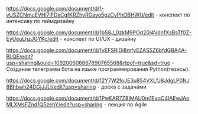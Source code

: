 https://docs.google.com/document/d/1-vUSZCNmuEVHl7IFDxCgfKRZhyRGavo5gzCvPhOBHWU/edit - конспект по интенсиву по геймдизайну 

https://docs.google.com/document/d/1b58J_0zkM9POd20i4VdnfXsBsTf0Z-EyUeuLhzJGYKc/edit - конспект по UI/UX - дизайну

https://docs.google.com/document/d/1vEFSRjDi8mfyEZAS5Z6bfdGBA4A-BLQE/edit?usp=sharing&ouid=109200606667890765568&rtpof=true&sd=true - Создание телеграмм бота на языке программирования Python(тезисы).

https://docs.google.com/document/d/12Y7W2foJE3u854VXLfJ8JdgLP0NJ8Bhbwh24DGjJJLI/edit?usp=sharing - доска с задачами

https://docs.google.com/document/d/1PwEAR7Z8IMAU0m1EaqC4IAEwJAoMLXMsFZnd1Q5zehY/edit?usp=sharing - лекция по Agile

